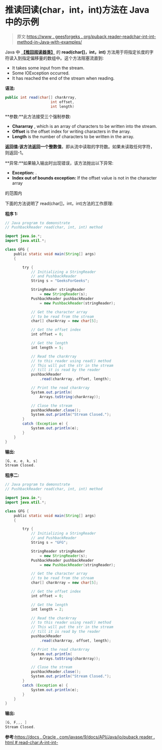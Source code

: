 # 推读回读(char，int，int)方法在 Java 中的示例

> 原文:[https://www . geesforgeks . org/puback reader-readchar-int-int-method-in-Java-with-examples/](https://www.geeksforgeeks.org/pushbackreader-readchar-int-int-method-in-java-with-examples/)

Java 中 **[【推回阅读器类】](https://www.geeksforgeeks.org/java-io-pushbackreader-class-java/)** 的 **read(char[]，int，int)** 方法用于将指定长度的字符读入到指定偏移量的数组中。这个方法阻塞流直到:

*   It takes some input from the stream.
*   Some IOException occurred.
*   It has reached the end of the stream when reading.

**语法:**

```java
public int read(char[] charArray, 
                     int offset, 
                     int length) 
```

**参数:**此方法接受三个强制参数:

*   **Chararray** , which is an array of characters to be written into the stream.
*   **Offset** is the offset index for writing characters in the array.
*   **Length** is the number of characters to be written in the array.

**返回值:**该方法返回一个**整数值**，即从流中读取的字符数。如果未读取任何字符，则返回-1。

**异常:**如果输入输出时出现错误，该方法抛出以下异常:

*   **Exception:** .
*   **Index out of bounds exception:** If the offset value is not in the character array

的范围内

下面的方法说明了 read(char[]，int，int)方法的工作原理:

**程序 1:**

```java
// Java program to demonstrate
// PushbackReader read(char, int, int) method

import java.io.*;
import java.util.*;

class GFG {
    public static void main(String[] args)
    {

        try {
            // Initializing a StringReader
            // and PushbackReader
            String s = "GeeksForGeeks";

            StringReader stringReader
                = new StringReader(s);
            PushbackReader pushbackReader
                = new PushbackReader(stringReader);

            // Get the character array
            // to be read from the stream
            char[] charArray = new char[5];

            // Get the offset index
            int offset = 0;

            // Get the length
            int length = 5;

            // Read the charArray
            // to this reader using read() method
            // This will put the str in the stream
            // till it is read by the reader
            pushbackReader
                .read(charArray, offset, length);

            // Print the read charArray
            System.out.println(
                Arrays.toString(charArray));

            // Close the stream
            pushbackReader.close();
            System.out.println("Stream Closed.");
        }
        catch (Exception e) {
            System.out.println(e);
        }
    }
}
```

**输出:**

```java
[G, e, e, k, s]
Stream Closed.

```

**程序二:**

```java
// Java program to demonstrate
// PushbackReader read(char, int, int) method

import java.io.*;
import java.util.*;

class GFG {
    public static void main(String[] args)
    {

        try {
            // Initializing a StringReader
            // and PushbackReader
            String s = "GFG";

            StringReader stringReader
                = new StringReader(s);
            PushbackReader pushbackReader
                = new PushbackReader(stringReader);

            // Get the character array
            // to be read from the stream
            char[] charArray = new char[5];

            // Get the offset index
            int offset = 0;

            // Get the length
            int length = 2;

            // Read the charArray
            // to this reader using read() method
            // This will put the str in the stream
            // till it is read by the reader
            pushbackReader
                .read(charArray, offset, length);

            // Print the read charArray
            System.out.println(
                Arrays.toString(charArray));

            // Close the stream
            pushbackReader.close();
            System.out.println("Stream Closed.");
        }
        catch (Exception e) {
            System.out.println(e);
        }
    }
}
```

**输出:**

```java
[G, F,,, ]
Stream Closed.

```

**参考:**[https://docs . Oracle . com/javase/9/docs/API/Java/io/puback reader . html # read-char:A-int-int-](https://docs.oracle.com/javase/9/docs/api/java/io/PushbackReader.html#read-char:A-int-int-)